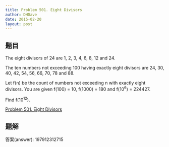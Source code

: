 ```yaml
---
title: Problem 501. Eight Divisors
author: DHDave
date: 2015-02-20
layout: post
---
```


## 题目

The eight divisors of 24 are 1, 2, 3, 4, 6, 8, 12 and 24.

The ten numbers not exceeding 100 having exactly eight divisors are 24, 30, 40, 42, 54, 56, 66, 70, 78 and 88.

Let f(n) be the count of numbers not exceeding n with exactly eight divisors.
You are given f(100) = 10, f(1000) = 180 and f(10<sup>6</sup>) = 224427.

Find f(10<sup>12</sup>).

[Problem 501. Eight Divisors](https://projecteuler.net/problem=501 "Problem 501")

<!--more-->

## 题解 

答案(answer): 197912312715
